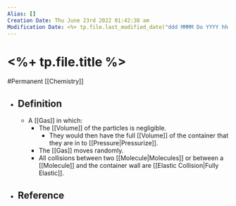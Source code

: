 ```yaml
---
Alias: []
Creation Date: Thu June 23rd 2022 01:42:38 am 
Modification Date: <%+ tp.file.last_modified_date("ddd MMMM Do YYYY hh:mm:ss a") %>
---
```

# <%+ tp.file.title %>
#Permanent [[Chemistry]]

- ## Definition
	- A [[Gas]] in which:
		- The [[Volume]] of the particles is negligible.
			- They would then have the full [[Volume]] of the container that they are in to [[Pressure|Pressurize]].
		- The [[Gas]] moves randomly.
		- All collisions between two [[Molecule|Molecules]] or between a [[Molecule]] and the container wall are [[Elastic Collision|Fully Elastic]].
- ## Reference